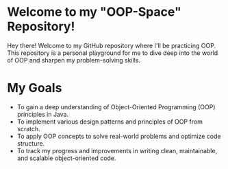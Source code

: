 # Welcome to my "OOP-Space" Repository!
Hey there! Welcome to my GitHub repository where I'll be practicing OOP. This repository is a personal playground for me to dive deep into the world of OOP and sharpen my problem-solving skills.

# My Goals

* To gain a deep understanding of Object-Oriented Programming (OOP) principles in Java.
* To implement various design patterns and principles of OOP from scratch.
* To apply OOP concepts to solve real-world problems and optimize code structure.
* To track my progress and improvements in writing clean, maintainable, and scalable object-oriented code.
